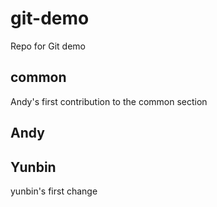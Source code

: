 # git-demo
Repo for Git demo

## common 
Andy's first contribution to the common section







## Andy 











## Yunbin 
yunbin's first change

